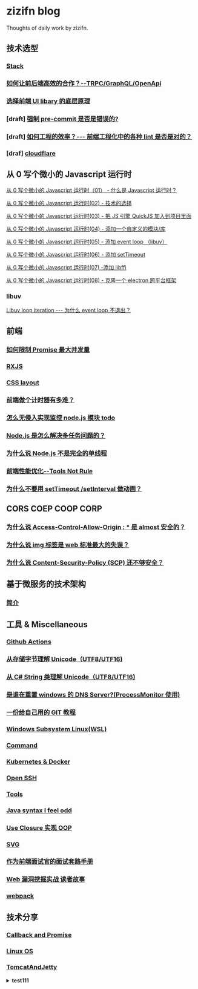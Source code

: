 # zizifn blog

Thoughts of daily work by zizifn.

## 技术选型

### [Stack](./stack/readme.md)

### [如何让前后端高效的合作？--TRPC/GraphQL/OpenApi](./froentend/trpc-graphql-openapi/readme.md)

### [选择前端 UI libary 的底层原理](./froentend/ui-libary/readme.md)

### [draft] [强制 pre-commit 是否是错误的?](./froentend/opinions/pre-commit.md)

### [draft] [如何工程的效率？--- 前端工程化中的各种 lint 是否是对的？](./froentend/opinions/over-engineer.md)

### [draf] [cloudflare](./serverless/cloudflare.md)

## 从 0 写个微小的 Javascript 运行时

[从 0 写个微小的 Javascript 运行时（01） - 什么是 Javascript 运行时？](./javascript-runtime/nodejs/01-什么是%20Javascript%20运行时.md)

[从 0 写个微小的 Javascript 运行时(02) - 技术的选择](./javascript-runtime/nodejs/02-技术的选择.md)

[从 0 写个微小的 Javascript 运行时(03) - 把 JS 引擎 QuickJS 加入到项目里面](./javascript-runtime/nodejs/03-把%20JS%20引擎%20QuickJS%20加入到项目里面.md)

[从 0 写个微小的 Javascript 运行时(04) - 添加一个自定义的模块/库](./javascript-runtime/nodejs/04-添加一个自定义的模块.md)

[从 0 写个微小的 Javascript 运行时(05) - 添加 event loop （libuv）](./javascript-runtime/nodejs/05-添加event-loop.md)

[从 0 写个微小的 Javascript 运行时(06) - 添加 setTimeout](./javascript-runtime/nodejs/06-添加%20setTimeout.md)

[从 0 写个微小的 Javascript 运行时(07) -添加 libffi](./javascript-runtime/nodejs/07-添加%20libffi.md)

[从 0 写个微小的 Javascript 运行时(08) - 克隆一个 electron 跨平台框架](./javascript-runtime/nodejs/08-添加%20UI%20功能.md)

### libuv
[Libuv loop iteration --- 为什么 event loop 不退出？](./javascript-runtime/libuv/event_order.md)

## 前端

### [如何限制 Promise 最大并发量](./froentend/generator/async-concurrency.md)

### [RXJS](./Miscellaneous/rxjs/readme.md)

### [CSS layout](./froentend/css_layout.md)

### [前端做个计时器有多难？](./froentend/timer/timer.md)

### [怎么无侵入实现监控 node.js 模块 todo](./froentend/opentel/readme.md)

### [Node.js 是怎么解决多任务问题的？](froentend/eventloop/eventloop.md)

### [为什么说 Node.js 不是完全的单线程](froentend/eventloop/node-single-threading.md)

### [前端性能优化--Tools Not Rule](./froentend/browser/前端性能优化.md)

### [为什么不要用 setTimeout /setInterval 做动画？](TODO)

## CORS COEP COOP CORP

### [为什么说 Access-Control-Allow-Origin : \* 是 almost 安全的？](./corss-origin/CORS1.md)

### [为什么说 img 标签是 web 标准最大的失误？](./corss-origin/CORS2-img.md)

### [为什么说 Content-Security-Policy (SCP) 还不够安全？](./corss-origin/CORP.md)

## 基于微服务的技术架构

### [简介](./架构/intro.md)



## 工具 & Miscellaneous

### [Github Actions](.\Miscellaneous\github-actions\readme.md)

### [从存储字节理解 Unicode（UTF8/UTF16)](./Miscellaneous/Unicode/Unicode.md)

### [从 C# String 类理解 Unicode（UTF8/UTF16)](./Miscellaneous/Unicode/UnicodeCSharp.md)

### [是谁在重置 windows 的 DNS Server?(ProcessMonitor 使用)](./Miscellaneous/ProcessMonitor.md)

### [一份给自己用的 GIT 教程](./Miscellaneous/git/readme.md)

### [Windows Subsystem Linux(WSL)](./Miscellaneous/WSL.MD)

### [Command](./Command/readme.md)

### [Kubernetes & Docker](./Kubernetes/readme.md)

### [Open SSH](./Miscellaneous/ssh.md)

### [Tools](./Miscellaneous/Tools.md)

### [Java syntax I feel odd](./Miscellaneous/Java.md)

### [Use Closure 实现 OOP](./Miscellaneous/closure/closure.md)

### [SVG](./Miscellaneous/svg/svg.md)

### [作为前端面试官的面试套路手册](./interview/interview.md)

### [Web 漏洞挖掘实战 读者故事](极客时间/Web漏洞挖掘实战.md)

### [webpack](./webpack/readme.md)

## 技术分享

### [Callback and Promise](./Callback_Promise_obser/readme.md)

### [Linux OS](./oslearn/readme.md)

### [TomcatAndJetty](./TomcatAndJetty/readme.md)

<details><summary><b>test111</b></summary>
1. test 
</details>

